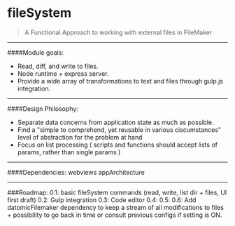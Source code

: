 # fileSystem
>A Functional Approach to working with external files in FileMaker

---
####Module goals:

- Read, diff, and write to files.
- Node runtime + express server.
- Provide a wide array of transformations to text and files through gulp.js integration.

---
####Design Philosophy:

- Separate data concerns from application state as much as possible.
- Find a "simple to comprehend, yet reusable in various ciscumstances" level of abstraction for the problem at hand 
- Focus on list processing ( scripts and functions should accept lists of params, rather than single params )

---
####Dependencies:
webviews
appArchitecture


---
###Roadmap:
0.1: basic fileSystem commands (read, write, list dir + files, UI first draft)
0.2: Gulp integration
0.3: Code editor
0.4:
0.5:
0.6: Add datomicFilemaker dependency to keep a stream of all modifications to files + possibility to go back in time or consult previous configs if setting is ON.
